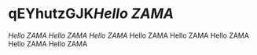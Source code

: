 # qEYhutzGJK*Hello ZAMA*
*Hello ZAMA*
*Hello ZAMA*
*Hello ZAMA*
Hello ZAMA
Hello ZAMA
Hello ZAMA
Hello ZAMA
Hello ZAMA
